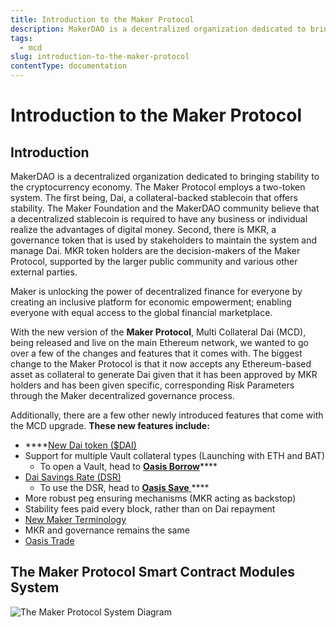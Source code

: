```yaml
---
title: Introduction to the Maker Protocol
description: MakerDAO is a decentralized organization dedicated to bringing stability to the cryptocurrency economy
tags:
  - mcd
slug: introduction-to-the-maker-protocol
contentType: documentation
---
```


# Introduction to the Maker Protocol

## Introduction 

MakerDAO is a decentralized organization dedicated to bringing stability to the cryptocurrency economy. The Maker Protocol employs a two-token system. The first being, Dai, a collateral-backed stablecoin that offers stability. The Maker Foundation and the MakerDAO community believe that a decentralized stablecoin is required to have any business or individual realize the advantages of digital money. Second, there is MKR, a governance token that is used by stakeholders to maintain the system and manage Dai. MKR token holders are the decision-makers of the Maker Protocol, supported by the larger public community and various other external parties. 

Maker is unlocking the power of decentralized finance for everyone by creating an inclusive platform for economic empowerment; enabling everyone with equal access to the global financial marketplace.

With the new version of the **Maker Protocol**, Multi Collateral Dai \(MCD\), being released and live on the main Ethereum network, we wanted to go over a few of the changes and features that it comes with. The biggest change to the Maker Protocol is that it now accepts any Ethereum-based asset as collateral to generate Dai given that it has been approved by MKR holders and has been given specific, corresponding Risk Parameters through the Maker decentralized governance process. 

Additionally, there are a few other newly introduced features that come with the MCD upgrade. **These new features include:**

* \*\*\*\*[New Dai token \($DAI\)](https://blog.makerdao.com/creating-the-brand-identity-for-the-worlds-first-unbiased-currency-dai/)
* Support for multiple Vault collateral types \(Launching with ETH and BAT\)
  * To open a Vault, head to [**Oasis Borrow**](https://oasis.app/borrow)\*\*\*\*
* [Dai Savings Rate \(DSR\)](https://blog.makerdao.com/why-the-dai-savings-rate-is-a-game-changer-for-the-defi-ecosystem-and-beyond/) 
  * To use the DSR, head to [**Oasis Save** ](https://oasis.app/save)\*\*\*\*
* More robust peg ensuring mechanisms \(MKR acting as backstop\)
* Stability fees paid every block, rather than on Dai repayment
* [New Maker Terminology ](https://blog.makerdao.com/say-goodbye-to-cdps-and-hello-to-maker-vaults/)
* MKR and governance remains the same
* [Oasis Trade](https://oasis.app/trade)

## The Maker Protocol Smart Contract Modules System

![The Maker Protocol System Diagram](.gitbook/assets/mcd-system-2.0%20%282%29.png)



